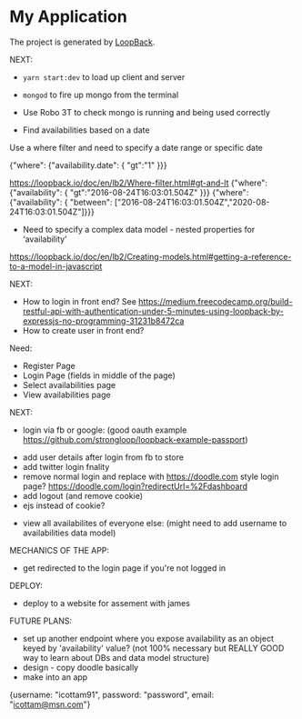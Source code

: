 # My Application

The project is generated by [LoopBack](http://loopback.io).

NEXT:

* `yarn start:dev` to load up client and server
* `mongod` to fire up mongo from the terminal
* Use Robo 3T to check mongo is running and being used correctly

* Find availabilities based on a date

Use a where filter and need to specify a date range or specific date

{"where": {"availability.date": { "gt":"1" }}}

https://loopback.io/doc/en/lb2/Where-filter.html#gt-and-lt
{"where": {"availability": { "gt":"2016-08-24T16:03:01.504Z" }}}
{"where": {"availability": { "between": ["2016-08-24T16:03:01.504Z","2020-08-24T16:03:01.504Z"]}}}

* Need to specify a complex data model - nested properties for ‘availability’

https://loopback.io/doc/en/lb2/Creating-models.html#getting-a-reference-to-a-model-in-javascript


NEXT:

- How to login in front end?
See https://medium.freecodecamp.org/build-restful-api-with-authentication-under-5-minutes-using-loopback-by-expressjs-no-programming-31231b8472ca
- How to create user in front end?

Need:

* Register Page
* Login Page
(fields in middle of the page)
* Select availabilities page
* View availabilities page

NEXT:
- login via fb or google:
(good oauth example https://github.com/strongloop/loopback-example-passport)
* add user details after login from fb to store
* add twitter login fnality
* remove normal login and replace with https://doodle.com style login page? https://doodle.com/login?redirectUrl=%2Fdashboard
* add logout (and remove cookie)
* ejs instead of cookie?
- view all availabilites of everyone else:
(might need to add username to availabilities data model)

MECHANICS OF THE APP:
- get redirected to the login page if you're not logged in

DEPLOY:
- deploy to a website for assement with james

FUTURE PLANS:
- set up another endpoint where you expose availability as an object keyed by 'availability' value?
(not 100% necessary but REALLY GOOD way to learn about DBs and data model structure)
- design - copy doodle basically
- make into an app




{username: "icottam91", password: "password", email: "icottam@msn.com"}